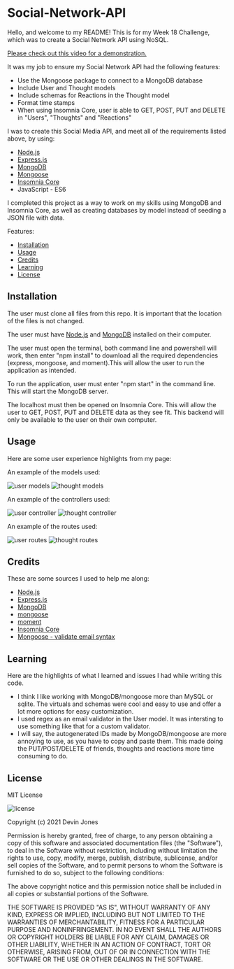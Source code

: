# Social-Network-API

Hello, and welcome to my README! This is for my Week 18 Challenge, which was to create a Social Network API using NoSQL. 

[Please check out this video for a demonstration.]()


It was my job to ensure my Social Network API had the following features:

- Use the Mongoose package to connect to a MongoDB database
- Include User and Thought models 
- Include schemas for Reactions in the Thought model
- Format time stamps 
- When using Insomnia Core, user is able to GET, POST, PUT and DELETE in "Users", "Thoughts" and "Reactions"


I was to create this Social Media API, and meet all of the requirements listed above, by using:

- [Node.js](https://nodejs.org/en/)
- [Express.js](https://expressjs.com/)
- [MongoDB](https://www.mongodb.com/)
- [Mongoose](https://mongoosejs.com/)
- [Insomnia Core](https://insomnia.rest/download/core)
- JavaScript - ES6

I completed this project as a way to work on my skills using MongoDB and Insomnia Core, as well as creating databases by model instead of seeding a JSON file with data. 

Features:

* [Installation](#installation)
* [Usage](#usage)
* [Credits](#credits)
* [Learning](#learning)
* [License](#license)

## Installation

The user must clone all files from this repo. It is important that the location of the files is not changed. 

The user must have [Node.js](https://nodejs.org/en/download/) and [MongoDB](https://www.mongodb.com/try/download/community) installed on their computer. 

The user must open the terminal, both command line and powershell will work, then enter "npm install" to download all the required dependencies (express, mongoose, and moment).This will allow the user to run the application as intended. 

To run the application, user must enter "npm start" in the command line. This will start the MongoDB server. 

The localhost must then be opened on Insomnia Core. This will allow the user to GET, POST, PUT and DELETE data as they see fit. This backend will only be available to the user on their own computer. 

## Usage
Here are some user experience highlights from my page:

An example of the models used:

![user models](https://github.com/dvicj/Social-Network-API/blob/main/images/user%20model.PNG)
![thought models](https://github.com/dvicj/Social-Network-API/blob/main/images/thought%20model.PNG)

An example of the controllers used: 

![user controller](https://github.com/dvicj/Social-Network-API/blob/main/images/user%20controller.PNG)
![thought controller](https://github.com/dvicj/Social-Network-API/blob/main/images/thought%20controller.PNG)

An example of the routes used: 

![user routes](https://github.com/dvicj/Social-Network-API/blob/main/images/user%20routes.PNG)
![thought routes](https://github.com/dvicj/Social-Network-API/blob/main/images/thought%20routes.PNG)


## Credits
These are some sources I used to help me along:

- [Node.js](https://nodejs.org/en/download/)
- [Express.js](https://expressjs.com/)
- [MongoDB](https://www.mongodb.com/try/download/community)
- [mongoose](https://mongoosejs.com/)
- [moment](https://www.npmjs.com/package/moment)
- [Insomnia Core](https://insomnia.rest/download/core)
- [Mongoose - validate email syntax](https://stackoverflow.com/questions/18022365/mongoose-validate-email-syntax)

  
## Learning
Here are the highlights of what I learned and issues I had while writing this code.

- I think I like working with MongoDB/mongoose more than MySQL or sqlite. The virtuals and schemas were cool and easy to use and offer a lot more options for easy customization.
- I used regex as an email validator in the User model. It was intersting to use something like that for a custom validator. 
- I will say, the autogenerated IDs made by MongoDB/mongoose are more annoying to use, as you have to copy and paste them. This made doing the PUT/POST/DELETE of friends, thoughts and reactions more time consuming to do. 

## License
MIT License

![license](https://img.shields.io/static/v1?label=license&message=MIT&color=blueviolet)

Copyright (c) 2021 Devin Jones

Permission is hereby granted, free of charge, to any person obtaining a copy of this software and associated documentation files (the "Software"), to deal in the Software without restriction, including without limitation the rights to use, copy, modify, merge, publish, distribute, sublicense, and/or sell copies of the Software, and to permit persons to whom the Software is furnished to do so, subject to the following conditions:

The above copyright notice and this permission notice shall be included in all copies or substantial portions of the Software.

THE SOFTWARE IS PROVIDED "AS IS", WITHOUT WARRANTY OF ANY KIND, EXPRESS OR IMPLIED, INCLUDING BUT NOT LIMITED TO THE WARRANTIES OF MERCHANTABILITY, FITNESS FOR A PARTICULAR PURPOSE AND NONINFRINGEMENT. IN NO EVENT SHALL THE AUTHORS OR COPYRIGHT HOLDERS BE LIABLE FOR ANY CLAIM, DAMAGES OR OTHER LIABILITY, WHETHER IN AN ACTION OF CONTRACT, TORT OR OTHERWISE, ARISING FROM, OUT OF OR IN CONNECTION WITH THE SOFTWARE OR THE USE OR OTHER DEALINGS IN THE SOFTWARE.
